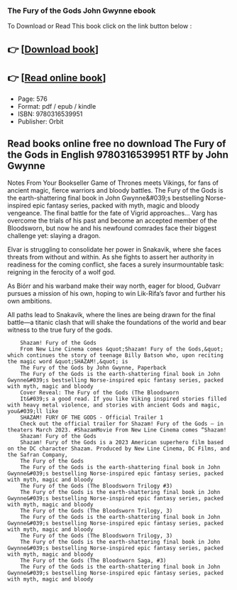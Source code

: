 ### The Fury of the Gods John Gwynne ebook

To Download or Read This book click on the link button below :

## 👉  [**[Download book](http://filesbooks.info/download.php?group=book&from=github.com&id=719317&lnk=1064 "Download book")**]

## 👉  [**[Read online book](http://filesbooks.info/download.php?group=book&from=github.com&id=719317&lnk=1064 "Read online book")**]


* Page: 576
* Format: pdf / epub / kindle
* ISBN: 9780316539951
* Publisher: Orbit



## Read books online free no download The Fury of the Gods in English 9780316539951 RTF by John Gwynne



Notes From Your Bookseller Game of Thrones meets Vikings, for fans of ancient magic, fierce warriors and bloody battles. The Fury of the Gods is the earth-shattering final book in John Gwynne&amp;#039;s bestselling Norse-inspired epic fantasy series, packed with myth, magic and bloody vengeance. 
 The final battle for the fate of Vigrid approaches... Varg has overcome the trials of his past and become an accepted member of the Bloodsworn, but now he and his newfound comrades face their biggest challenge yet: slaying a dragon.
 
 Elvar is struggling to consolidate her power in Snakavik, where she faces threats from without and within. As she fights to assert her authority in readiness for the coming conflict, she faces a surely insurmountable task: reigning in the ferocity of a wolf god.
 
 As Biórr and his warband make their way north, eager for blood, Guðvarr pursues a mission of his own, hoping to win Lik-Rifa’s favor and further his own ambitions.
 
 All paths lead to Snakavik, where the lines are being drawn for the final battle—a titanic clash that will shake the foundations of the world and bear witness to the true fury of the gods.  


        Shazam! Fury of the Gods
        From New Line Cinema comes &quot;Shazam! Fury of the Gods,&quot; which continues the story of teenage Billy Batson who, upon reciting the magic word &quot;SHAZAM!,&quot; is 
        The Fury of the Gods by John Gwynne, Paperback
        The Fury of the Gods is the earth-shattering final book in John Gwynne&#039;s bestselling Norse-inspired epic fantasy series, packed with myth, magic and bloody 
        Cover Reveal: The Fury of the Gods (The Bloodsworn
        It&#039;s a good read. If you like Viking inspired stories filled with heavy metal violence, and stories with ancient Gods and magic, you&#039;ll like 
        SHAZAM! FURY OF THE GODS - Official Trailer 1
        Check out the official trailer for Shazam! Fury of the Gods – in theaters March 2023. #ShazamMovie From New Line Cinema comes “Shazam!
        Shazam! Fury of the Gods
        Shazam! Fury of the Gods is a 2023 American superhero film based on the DC character Shazam. Produced by New Line Cinema, DC Films, and the Safran Company, 
        The Fury of the Gods
        The Fury of the Gods is the earth-shattering final book in John Gwynne&#039;s bestselling Norse-inspired epic fantasy series, packed with myth, magic and bloody 
        The Fury of the Gods (The Bloodsworn Trilogy #3)
        The Fury of the Gods is the earth-shattering final book in John Gwynne&#039;s bestselling Norse-inspired epic fantasy series, packed with myth, magic and bloody 
        The Fury of the Gods (The Bloodsworn Trilogy, 3)
        The Fury of the Gods is the earth-shattering final book in John Gwynne&#039;s bestselling Norse-inspired epic fantasy series, packed with myth, magic and bloody 
        The Fury of the Gods (The Bloodsworn Trilogy, 3)
        The Fury of the Gods is the earth-shattering final book in John Gwynne&#039;s bestselling Norse-inspired epic fantasy series, packed with myth, magic and bloody 
        The Fury of the Gods (The Bloodsworn Saga, #3)
        The Fury of the Gods is the earth-shattering final book in John Gwynne&#039;s bestselling Norse-inspired epic fantasy series, packed with myth, magic and bloody 
    




